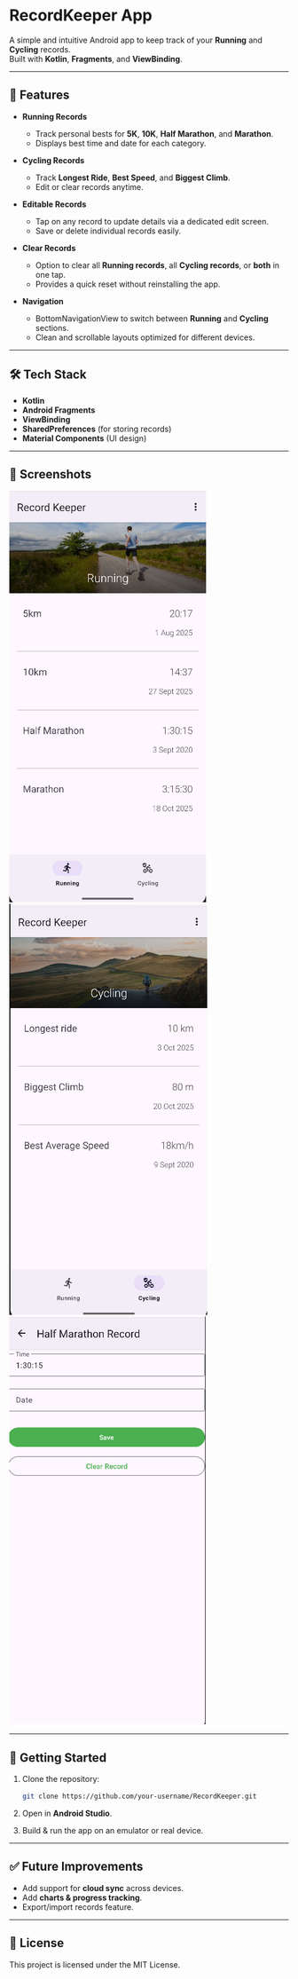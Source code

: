 # RecordKeeper App  

A simple and intuitive Android app to keep track of your **Running** and **Cycling** records.  
Built with **Kotlin**, **Fragments**, and **ViewBinding**.  

---

## 📱 Features  

- **Running Records**  
  - Track personal bests for **5K**, **10K**, **Half Marathon**, and **Marathon**.  
  - Displays best time and date for each category.  

- **Cycling Records**  
  - Track **Longest Ride**, **Best Speed**, and **Biggest Climb**.  
  - Edit or clear records anytime.  

- **Editable Records**  
  - Tap on any record to update details via a dedicated edit screen.  
  - Save or delete individual records easily.  

- **Clear Records**  
  - Option to clear all **Running records**, all **Cycling records**, or **both** in one tap.  
  - Provides a quick reset without reinstalling the app.  

- **Navigation**  
  - BottomNavigationView to switch between **Running** and **Cycling** sections.  
  - Clean and scrollable layouts optimized for different devices.  

---

## 🛠️ Tech Stack  
- **Kotlin**  
- **Android Fragments**  
- **ViewBinding**  
- **SharedPreferences** (for storing records)  
- **Material Components** (UI design)  

---

## 📸 Screenshots  
![running](screenshots/running_ss.png)
![cycling](screenshots/cycling.png)
![editrecord](screenshots/editrecord.png)


---

## 🚀 Getting Started  

1. Clone the repository:  
   ```bash
   git clone https://github.com/your-username/RecordKeeper.git

2. Open in **Android Studio**.

3. Build & run the app on an emulator or real device.

---

## ✅ Future Improvements

* Add support for **cloud sync** across devices.
* Add **charts & progress tracking**.
* Export/import records feature.

---

## 📄 License

This project is licensed under the MIT License.
